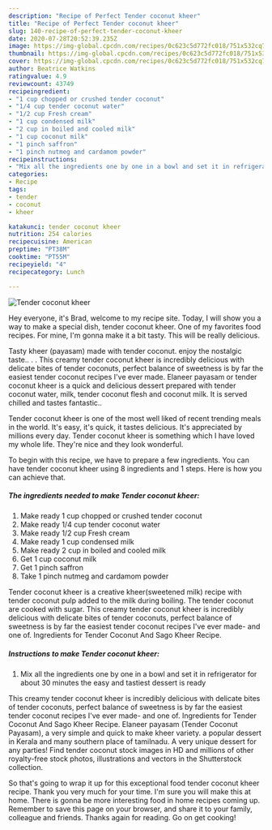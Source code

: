 ```yaml
---
description: "Recipe of Perfect Tender coconut kheer"
title: "Recipe of Perfect Tender coconut kheer"
slug: 140-recipe-of-perfect-tender-coconut-kheer
date: 2020-07-28T20:52:39.235Z
image: https://img-global.cpcdn.com/recipes/0c623c5d772fc018/751x532cq70/tender-coconut-kheer-recipe-main-photo.jpg
thumbnail: https://img-global.cpcdn.com/recipes/0c623c5d772fc018/751x532cq70/tender-coconut-kheer-recipe-main-photo.jpg
cover: https://img-global.cpcdn.com/recipes/0c623c5d772fc018/751x532cq70/tender-coconut-kheer-recipe-main-photo.jpg
author: Beatrice Watkins
ratingvalue: 4.9
reviewcount: 43749
recipeingredient:
- "1 cup chopped or crushed tender coconut"
- "1/4 cup tender coconut water"
- "1/2 cup Fresh cream"
- "1 cup condensed milk"
- "2 cup in boiled and cooled milk"
- "1 cup coconut milk"
- "1 pinch saffron"
- "1 pinch nutmeg and cardamom powder"
recipeinstructions:
- "Mix all the ingredients one by one in a bowl and set it in refrigerator for about 30 minutes the easy and tastiest dessert is ready"
categories:
- Recipe
tags:
- tender
- coconut
- kheer

katakunci: tender coconut kheer 
nutrition: 254 calories
recipecuisine: American
preptime: "PT38M"
cooktime: "PT55M"
recipeyield: "4"
recipecategory: Lunch

---
```



![Tender coconut kheer](https://img-global.cpcdn.com/recipes/0c623c5d772fc018/751x532cq70/tender-coconut-kheer-recipe-main-photo.jpg)

Hey everyone, it's Brad, welcome to my recipe site. Today, I will show you a way to make a special dish, tender coconut kheer. One of my favorites food recipes. For mine, I'm gonna make it a bit tasty. This will be really delicious.

Tasty kheer (payasam) made with tender coconut. enjoy the nostalgic taste.. . . This creamy tender coconut kheer is incredibly delicious with delicate bites of tender coconuts, perfect balance of sweetness is by far the easiest tender coconut recipes I&#39;ve ever made. Elaneer payasam or tender coconut kheer is a quick and delicious dessert prepared with tender coconut water, milk, tender coconut flesh and coconut milk. It is served chilled and tastes fantastic..

Tender coconut kheer is one of the most well liked of recent trending meals in the world. It's easy, it's quick, it tastes delicious. It's appreciated by millions every day. Tender coconut kheer is something which I have loved my whole life. They're nice and they look wonderful.


To begin with this recipe, we have to prepare a few ingredients. You can have tender coconut kheer using 8 ingredients and 1 steps. Here is how you can achieve that.

<!--inarticleads1-->

##### The ingredients needed to make Tender coconut kheer:

1. Make ready 1 cup chopped or crushed tender coconut
1. Make ready 1/4 cup tender coconut water
1. Make ready 1/2 cup Fresh cream
1. Make ready 1 cup condensed milk
1. Make ready 2 cup in boiled and cooled milk
1. Get 1 cup coconut milk
1. Get 1 pinch saffron
1. Take 1 pinch nutmeg and cardamom powder


Tender coconut kheer is a creative kheer(sweetened milk) recipe with tender coconut pulp added to the milk during boiling. The tender coconut are cooked with sugar. This creamy tender coconut kheer is incredibly delicious with delicate bites of tender coconuts, perfect balance of sweetness is by far the easiest tender coconut recipes I&#39;ve ever made- and one of. Ingredients for Tender Coconut And Sago Kheer Recipe. 

<!--inarticleads2-->

##### Instructions to make Tender coconut kheer:

1. Mix all the ingredients one by one in a bowl and set it in refrigerator for about 30 minutes the easy and tastiest dessert is ready


This creamy tender coconut kheer is incredibly delicious with delicate bites of tender coconuts, perfect balance of sweetness is by far the easiest tender coconut recipes I&#39;ve ever made- and one of. Ingredients for Tender Coconut And Sago Kheer Recipe. Elaneer payasam (Tender Coconut Payasam), a very simple and quick to make kheer variety. a popular dessert in Kerala and many southern place of tamilnadu. A very unique dessert for any parties! Find tender coconut stock images in HD and millions of other royalty-free stock photos, illustrations and vectors in the Shutterstock collection. 

So that's going to wrap it up for this exceptional food tender coconut kheer recipe. Thank you very much for your time. I'm sure you will make this at home. There is gonna be more interesting food in home recipes coming up. Remember to save this page on your browser, and share it to your family, colleague and friends. Thanks again for reading. Go on get cooking!
